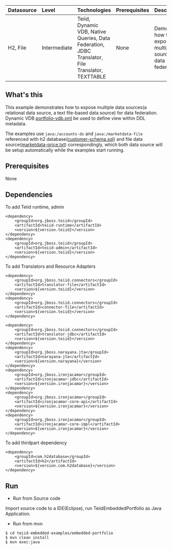 | **Datasource** | **Level** | **Technologies** | **Prerequisites** | **Description** |
|:---------|:----------|:-----------------|:------------------|:----------------|
|H2, File |Intermediate |Teiid, Dynamic VDB, Native Queries, Data Federation, JDBC Translator, File Translator, TEXTTABLE |None |Demonstrates how to expose multiple data sources for data federation |

## What's this

This example demonstrates how to expose multiple data sources(a relational data source, a text file-based data source) for data federation. Dynamic VDB [portfolio-vdb.xml](src/main/resources/portfolio-vdb.xml) be used to define view within DDL metadata.

The examples use `java:/accounts-ds` and `java:/marketdata-file` referenced with h2 database([customer-schema.sql](src/main/resources/data/customer-schema.sql)) and file data source([marketdata-price.txt](src/main/resources/data/marketdata-price.txt)) correspondingly, which both data source will be setup automatically while the examples start running.

## Prerequisites

None

## Dependencies

To add Teiid runtime, admin

~~~
<dependency>
    <groupId>org.jboss.teiid</groupId>
    <artifactId>teiid-runtime</artifactId>
    <version>${version.teiid}</version>
</dependency>
<dependency>
    <groupId>org.jboss.teiid</groupId>
    <artifactId>teiid-admin</artifactId>
    <version>${version.teiid}</version>
</dependency>
~~~

To add Translators and Resource Adapters

~~~
<dependency>
    <groupId>org.jboss.teiid.connectors</groupId>
    <artifactId>translator-file</artifactId>
    <version>${version.teiid}</version>
</dependency>	
<dependency>
    <groupId>org.jboss.teiid.connectors</groupId>
    <artifactId>connector-file</artifactId>
    <version>${version.teiid}</version>
</dependency>		

<dependency>
    <groupId>org.jboss.teiid.connectors</groupId>
    <artifactId>translator-jdbc</artifactId>
    <version>${version.teiid}</version>
</dependency>	
<dependency>
    <groupId>org.jboss.narayana.jta</groupId>
    <artifactId>narayana-jta</artifactId>
    <version>${version.narayana}</version>
</dependency>
<dependency>
    <groupId>org.jboss.ironjacamar</groupId>
    <artifactId>ironjacamar-jdbc</artifactId>
    <version>${version.ironjacamar}</version>
</dependency>
<dependency>
    <groupId>org.jboss.ironjacamar</groupId>
    <artifactId>ironjacamar-core-api</artifactId>
    <version>${version.ironjacamar}</version>
</dependency>
<dependency>
    <groupId>org.jboss.ironjacamar</groupId>
    <artifactId>ironjacamar-core-impl</artifactId>
    <version>${version.ironjacamar}</version>
</dependency>
~~~

To add thirdpart dependency

~~~
<dependency>
    <groupId>com.h2database</groupId>
    <artifactId>h2</artifactId>
    <version>${version.com.h2database}</version>
</dependency>
~~~

## Run

* Run from Source code

Import source code to a IDE(Eclipse), run TeiidEmbeddedPortfolio as Java Application.

* Run from mvn 

~~~
$ cd teiid-embedded-examples/embedded-portfolio
$ mvn clean install
$ mvn exec:java
~~~

